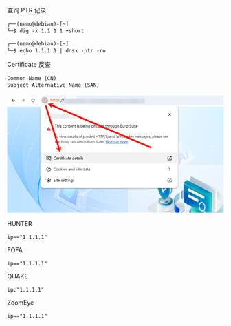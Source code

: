 查询 PTR 记录

```
┌──(nemo@debian)-[~]
└─$ dig -x 1.1.1.1 +short
```

```
┌──(nemo@debian)-[~]
└─$ echo 1.1.1.1 | dnsx -ptr -ro
```

Certificate 反查

```
Common Name (CN)
Subject Alternative Name (SAN)
```

![](./../../../images/Reverse_IP/Certificate%20%E5%8F%8D%E6%9F%A5.png)

HUNTER

```
ip=="1.1.1.1"
```

FOFA

```
ip=="1.1.1.1"
```

QUAKE

```
ip:"1.1.1.1"
```

ZoomEye

```
ip=="1.1.1.1"
```
